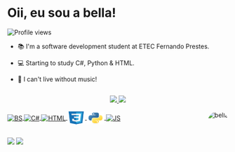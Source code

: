 <h1 align="left">Oii, eu sou a bella!</h1>
<p align="left"> <img src="https://komarev.com/ghpvc/?username=isaxlzzz&color=yellow" alt="Profile views" /> </p>

- 📚  I'm a software development student at ETEC Fernando Prestes.

- 💻 Starting to study C#, Python & HTML.

- 🎵 I can't live without music! 

##

<div align="center">
  <a href="https://github.com/isaxlzzz">
  <img width="45%" src="https://github-readme-stats.vercel.app/api?username=isaxlzzz&show_icons=true&theme=dark&include_all_commits=true&count_private=true"/>
  <img width="44%" src="https://github-readme-stats.vercel.app/api/top-langs/?username=isaxlzzz&show_icons=true&theme=dark&layout=compact" />
</div>
<div style="display: inline_block"><br>
  <img align="center" alt="BS" height="30" width="40" <img src="https://cdn.jsdelivr.net/gh/devicons/devicon/icons/bootstrap/bootstrap-original.svg" />
  <img align="center" alt="C#" height="30" width="40" <img src="https://cdn.jsdelivr.net/gh/devicons/devicon/icons/csharp/csharp-original.svg" />
  <img align="center" alt="HTML" height="30" width="40" <img src="https://cdn.jsdelivr.net/gh/devicons/devicon/icons/html5/html5-original.svg" />
  <img align="center" alt="CSS" height="30" width="40" src="https://raw.githubusercontent.com/devicons/devicon/master/icons/css3/css3-original.svg">
  <img align="center" alt="Python" height="30" width="40" src="https://raw.githubusercontent.com/devicons/devicon/master/icons/python/python-original.svg" />
  <img align="center" alt="JS" height="30" width="40" src="https://cdn.jsdelivr.net/gh/devicons/devicon/icons/javascript/javascript-original.svg" />
  <img align="right" alt="bella" height="150" style="border-radius:50px;" src="https://media.discordapp.net/attachments/952623230437457950/1028040482875510794/download20221005172508.png">
</div>
</div>
  
  ##
 
<div> 
  <a href="https://instagram.com/isaxlzz" target="_blank"><img src="https://img.shields.io/badge/-Instagram-%23E4405F?style=for-the-badge&logo=instagram&logoColor=white" target="_blank"></a> 
  <a href = "mailto:isaanjosscarassati@gmail.com"><img src="https://img.shields.io/badge/-Gmail-%23333?style=for-the-badge&logo=gmail&logoColor=white" target="_blank"></a>
</div>
